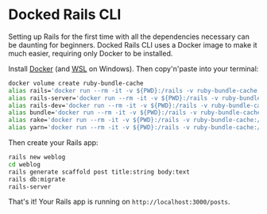 # Docked Rails CLI

Setting up Rails for the first time with all the dependencies necessary can be daunting for beginners. Docked Rails CLI uses a Docker image to make it much easier, requiring only Docker to be installed.

Install [Docker](https://www.docker.com/products/docker-desktop/) (and [WSL](https://learn.microsoft.com/en-us/windows/wsl/install) on Windows). Then copy'n'paste into your terminal:

```bash
docker volume create ruby-bundle-cache
alias rails='docker run --rm -it -v ${PWD}:/rails -v ruby-bundle-cache:/bundle ghcr.io/rails/cli'
alias rails-server='docker run --rm -it -v ${PWD}:/rails -v ruby-bundle-cache:/bundle -p 3000:3000 ghcr.io/rails/cli server -b 0.0.0.0'
alias rails-dev='docker run --rm -it -v ${PWD}:/rails -v ruby-bundle-cache:/bundle -p 3000:3000 --entrypoint bin/dev ghcr.io/rails/cli'
alias bundle='docker run --rm -it -v ${PWD}:/rails -v ruby-bundle-cache:/bundle --entrypoint bundle ghcr.io/rails/cli'
alias rake='docker run --rm -it -v ${PWD}:/rails -v ruby-bundle-cache:/bundle --entrypoint rake ghcr.io/rails/cli'
alias yarn='docker run --rm -it -v ${PWD}:/rails -v ruby-bundle-cache:/bundle --entrypoint yarn ghcr.io/rails/cli'
```

Then create your Rails app:

```bash
rails new weblog
cd weblog
rails generate scaffold post title:string body:text
rails db:migrate
rails-server
```

That's it! Your Rails app is running on `http://localhost:3000/posts`.

